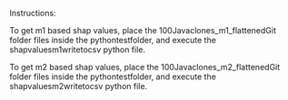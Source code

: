 Instructions:

To get m1 based shap values, place the 100Javaclones_m1_flattenedGit folder files inside the pythontestfolder, and execute the shapvaluesm1writetocsv python file.


To get m2 based shap values, place the 100Javaclones_m2_flattenedGit folder files inside the pythontestfolder, and execute the shapvaluesm2writetocsv python file.